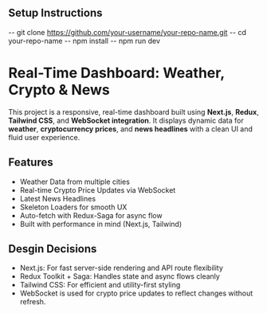 ## Setup Instructions
-- git clone https://github.com/your-username/your-repo-name.git
-- cd your-repo-name
-- npm install
-- npm run dev


# Real-Time Dashboard: Weather, Crypto & News
This project is a responsive, real-time dashboard built using **Next.js**, **Redux**, **Tailwind CSS**, and **WebSocket integration**. It displays dynamic data for **weather**, **cryptocurrency prices**, and **news headlines** with a clean UI and fluid user experience.

##  Features
-  Weather Data from multiple cities
-  Real-time Crypto Price Updates via WebSocket
-  Latest News Headlines
-  Skeleton Loaders for smooth UX
-  Auto-fetch with Redux-Saga for async flow
-  Built with performance in mind (Next.js, Tailwind)

## Desgin Decisions

- Next.js: For fast server-side rendering and API route flexibility
- Redux Toolkit + Saga: Handles state and async flows cleanly
- Tailwind CSS: For efficient and utility-first styling
- WebSocket is used for crypto price updates to reflect changes without refresh.

